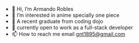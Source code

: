 - 👋 Hi, I’m Armando Robles
- 👀 I’m interested in anime specially one piece
- 🌱 A recent graduate from coding dojo
- 💞️ currently open to work as a full-stack developer
- 📫 How to reach me email gnt1895@gmail.com

<!---
Kaido1208/Kaido1208 is a ✨ special ✨ repository because its `README.md` (this file) appears on your GitHub profile.
You can click the Preview link to take a look at your changes.
--->
